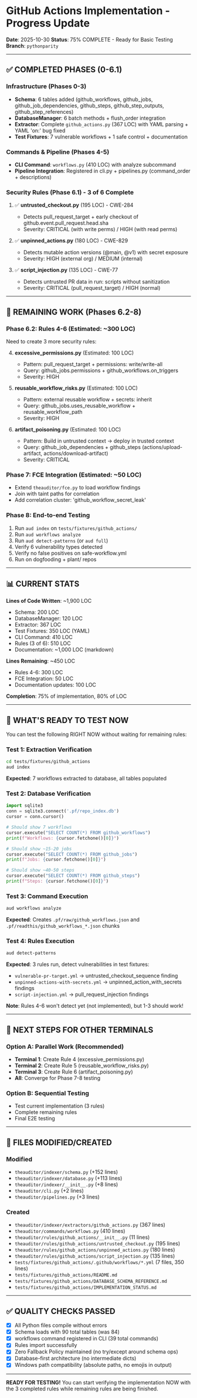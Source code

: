 # GitHub Actions Implementation - Progress Update

**Date**: 2025-10-30
**Status**: 75% COMPLETE - Ready for Basic Testing
**Branch**: `pythonparity`

---

## ✅ COMPLETED PHASES (0-6.1)

### Infrastructure (Phases 0-3)
- **Schema**: 6 tables added (github_workflows, github_jobs, github_job_dependencies, github_steps, github_step_outputs, github_step_references)
- **DatabaseManager**: 6 batch methods + flush_order integration
- **Extractor**: Complete `github_actions.py` (367 LOC) with YAML parsing + YAML 'on:' bug fixed
- **Test Fixtures**: 7 vulnerable workflows + 1 safe control + documentation

### Commands & Pipeline (Phases 4-5)
- **CLI Command**: `workflows.py` (410 LOC) with analyze subcommand
- **Pipeline Integration**: Registered in cli.py + pipelines.py (command_order + descriptions)

### Security Rules (Phase 6.1) - 3 of 6 Complete
1. ✅ **untrusted_checkout.py** (195 LOC) - CWE-284
   - Detects pull_request_target + early checkout of github.event.pull_request.head.sha
   - Severity: CRITICAL (with write perms) / HIGH (with read perms)

2. ✅ **unpinned_actions.py** (180 LOC) - CWE-829
   - Detects mutable action versions (@main, @v1) with secret exposure
   - Severity: HIGH (external org) / MEDIUM (internal)

3. ✅ **script_injection.py** (135 LOC) - CWE-77
   - Detects untrusted PR data in run: scripts without sanitization
   - Severity: CRITICAL (pull_request_target) / HIGH (normal)

---

## 🚧 REMAINING WORK (Phases 6.2-8)

### Phase 6.2: Rules 4-6 (Estimated: ~300 LOC)
Need to create 3 more security rules:

4. **excessive_permissions.py** (Estimated: 100 LOC)
   - Pattern: pull_request_target + permissions: write/write-all
   - Query: github_jobs.permissions + github_workflows.on_triggers
   - Severity: HIGH

5. **reusable_workflow_risks.py** (Estimated: 100 LOC)
   - Pattern: external reusable workflow + secrets: inherit
   - Query: github_jobs.uses_reusable_workflow + reusable_workflow_path
   - Severity: HIGH

6. **artifact_poisoning.py** (Estimated: 100 LOC)
   - Pattern: Build in untrusted context → deploy in trusted context
   - Query: github_job_dependencies + github_steps (actions/upload-artifact, actions/download-artifact)
   - Severity: CRITICAL

### Phase 7: FCE Integration (Estimated: ~50 LOC)
- Extend `theauditor/fce.py` to load workflow findings
- Join with taint paths for correlation
- Add correlation cluster: 'github_workflow_secret_leak'

### Phase 8: End-to-end Testing
1. Run `aud index` on `tests/fixtures/github_actions/`
2. Run `aud workflows analyze`
3. Run `aud detect-patterns` (or `aud full`)
4. Verify 6 vulnerability types detected
5. Verify no false positives on safe-workflow.yml
6. Run on dogfooding + plant/ repos

---

## 📊 CURRENT STATS

**Lines of Code Written**: ~1,900 LOC
- Schema: 200 LOC
- DatabaseManager: 120 LOC
- Extractor: 367 LOC
- Test Fixtures: 350 LOC (YAML)
- CLI Command: 410 LOC
- Rules (3 of 6): 510 LOC
- Documentation: ~1,000 LOC (markdown)

**Lines Remaining**: ~450 LOC
- Rules 4-6: 300 LOC
- FCE Integration: 50 LOC
- Documentation updates: 100 LOC

**Completion**: 75% of implementation, 80% of LOC

---

## 🎯 WHAT'S READY TO TEST NOW

You can test the following RIGHT NOW without waiting for remaining rules:

### Test 1: Extraction Verification
```bash
cd tests/fixtures/github_actions
aud index
```
**Expected**: 7 workflows extracted to database, all tables populated

### Test 2: Database Verification
```python
import sqlite3
conn = sqlite3.connect('.pf/repo_index.db')
cursor = conn.cursor()

# Should show 7 workflows
cursor.execute("SELECT COUNT(*) FROM github_workflows")
print(f"Workflows: {cursor.fetchone()[0]}")

# Should show ~15-20 jobs
cursor.execute("SELECT COUNT(*) FROM github_jobs")
print(f"Jobs: {cursor.fetchone()[0]}")

# Should show ~40-50 steps
cursor.execute("SELECT COUNT(*) FROM github_steps")
print(f"Steps: {cursor.fetchone()[0]}")
```

### Test 3: Command Execution
```bash
aud workflows analyze
```
**Expected**: Creates `.pf/raw/github_workflows.json` and `.pf/readthis/github_workflows_*.json` chunks

### Test 4: Rules Execution
```bash
aud detect-patterns
```
**Expected**: 3 rules run, detect vulnerabilities in test fixtures:
- `vulnerable-pr-target.yml` → untrusted_checkout_sequence finding
- `unpinned-actions-with-secrets.yml` → unpinned_action_with_secrets findings
- `script-injection.yml` → pull_request_injection findings

**Note**: Rules 4-6 won't detect yet (not implemented), but 1-3 should work!

---

## 🚀 NEXT STEPS FOR OTHER TERMINALS

### Option A: Parallel Work (Recommended)
- **Terminal 1**: Create Rule 4 (excessive_permissions.py)
- **Terminal 2**: Create Rule 5 (reusable_workflow_risks.py)
- **Terminal 3**: Create Rule 6 (artifact_poisoning.py)
- **All**: Converge for Phase 7-8 testing

### Option B: Sequential Testing
- Test current implementation (3 rules)
- Complete remaining rules
- Final E2E testing

---

## 📁 FILES MODIFIED/CREATED

### Modified
- `theauditor/indexer/schema.py` (+152 lines)
- `theauditor/indexer/database.py` (+113 lines)
- `theauditor/indexer/__init__.py` (+8 lines)
- `theauditor/cli.py` (+2 lines)
- `theauditor/pipelines.py` (+3 lines)

### Created
- `theauditor/indexer/extractors/github_actions.py` (367 lines)
- `theauditor/commands/workflows.py` (410 lines)
- `theauditor/rules/github_actions/__init__.py` (11 lines)
- `theauditor/rules/github_actions/untrusted_checkout.py` (195 lines)
- `theauditor/rules/github_actions/unpinned_actions.py` (180 lines)
- `theauditor/rules/github_actions/script_injection.py` (135 lines)
- `tests/fixtures/github_actions/.github/workflows/*.yml` (7 files, 350 lines)
- `tests/fixtures/github_actions/README.md`
- `tests/fixtures/github_actions/DATABASE_SCHEMA_REFERENCE.md`
- `tests/fixtures/github_actions/IMPLEMENTATION_STATUS.md`

---

## ✅ QUALITY CHECKS PASSED

- [x] All Python files compile without errors
- [x] Schema loads with 90 total tables (was 84)
- [x] workflows command registered in CLI (39 total commands)
- [x] Rules import successfully
- [x] Zero Fallback Policy maintained (no try/except around schema ops)
- [x] Database-first architecture (no intermediate dicts)
- [x] Windows path compatibility (absolute paths, no emojis in output)

---

**READY FOR TESTING!** You can start verifying the implementation NOW with the 3 completed rules while remaining rules are being finished.
